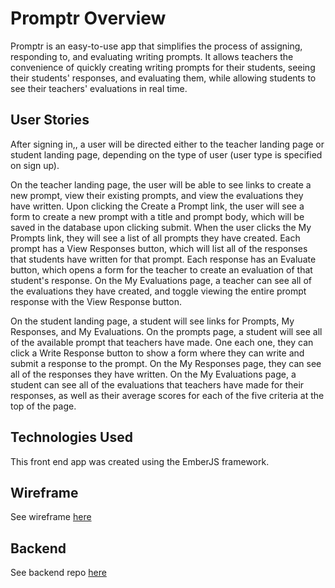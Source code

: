 # Promptr Overview

Promptr is an easy-to-use app that simplifies the process of assigning,
responding to, and evaluating writing prompts. It allows teachers the
convenience of quickly creating writing prompts for their students, seeing their
students' responses, and evaluating them, while allowing students to see their
teachers' evaluations in real time.

## User Stories

After signing in,, a user will be directed either to the teacher landing page
or student landing page, depending on the type of user (user type is specified
on sign up).

On the teacher landing page, the user will be able to see links to create a new
prompt, view their existing prompts, and view the evaluations they have written.
Upon clicking the Create a Prompt link, the user will see a form to create a new
prompt with a title and prompt body, which will be saved in the database upon
clicking submit. When the user clicks the My Prompts link, they will see a list
of all prompts they have created. Each prompt has a View Responses button, which
will list all of the responses that students have written for that prompt. Each
response has an Evaluate button, which opens a form for the teacher to create an
evaluation of that student's response. On the My Evaluations page, a teacher can
see all of the evaluations they have created, and toggle viewing the entire
prompt response with the View Response button.

On the student landing page, a student will see links for Prompts, My Responses,
and My Evaluations. On the prompts page, a student will see all of the available
prompt that teachers have made. One each one, they can click a Write Response
button to show a form where they can write and submit a response to the prompt.
On the My Responses page, they can see all of the responses they have written.
On the My Evaluations page, a student can see all of the evaluations that
teachers have made for their responses, as well as their average scores for each
of the five criteria at the top of the page.

## Technologies Used

This front end app was created using the EmberJS framework.

## Wireframe

See wireframe [here](https://drive.google.com/open?id=0B7bwsjwFCuRgdnAxR0ljZHhrSVA3SEpRbnlUSm9IbEVGRzV3)

## Backend

See backend repo [here](https://github.com/jpfriedman18/promptr_api)

